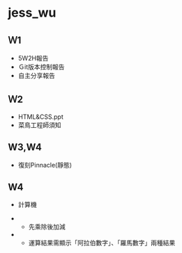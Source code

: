 # jess_wu

## Ｗ1
* 5W2H報告
* Ｇit版本控制報告
* 自主分享報告

## Ｗ2
* HTML&CSS.ppt
* 菜鳥工程師須知

## W3,W4
* 復刻Pinnacle(靜態)

## W4
* 計算機
- * 先乘除後加減
- * 運算結果需顯示「阿拉伯數字」、「羅馬數字」兩種結果

  
